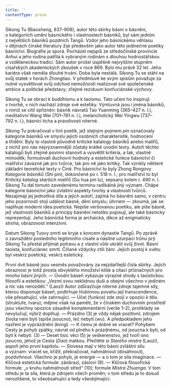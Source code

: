```yaml
---
title: ''
contentType: prose
---
```


<section>

Sikong Tu (Biaosheng, 837–908), autor této sbírky básní o básnění, o kategoriích umění básnického i vlastnostech básníků, byl sám jedním z největších básníků pozdních Tangů. Vzdor jeho básnickému věhlasu v dějinách čínské literatury žije především jako autor této jedinečné poetiky básnictví. Biografie je sporá. Pocházel nejspíš ze středočínské provincie Anhui a jeho rodina patřila k vybraným rodinám s dlouhou hodnostářskou a vzdělaneckou tradicí. Sám autor prošel úspěšně nejvyšším stupněm císařských akademických zkoušek v roce 869. Bylo mu právě 32 let. Jeho kariéra však neměla dlouhé trvání. Doba byla nestálá. Sikong Tu se stáhl na svůj statek v horách Zhongtiao. V předmluvě ke svým spisům považuje za nutné vysvětlovat svůj odchod nemožností realizovat své společenské ambice a politické představy; zřejmé reziduum konfuciánské výchovy.

Sikong Tu se obrací k buddhismu a k taoismu. Tato učení ho inspirují v tvorbě, v nich nachází zdroje své estetiky. Výmluvná jsou i jména básníků, s nimiž se cítil spřízněn: básník návratů Tao Yuanming (365–427 n. l.), meditativní Wang Wei (701–761 n. l.), melancholický Wei Yingwu (737–792 n. l.), básníci ticha a pravdivosti niterné.

Sikong Tu pokračoval v linii poetik, jež stejným pojmem _pin_ označovaly kategorie básníků ve smyslu jejich osobních charakteristik, hodnocení a třídění. Byly to vlastně původně kritické katalogy básníků anebo malířů, z nichž pro nás nejvýznamnější zůstaly krátké úvodní texty. Autoři těchto katalogů byli zřejmě povinni stanovit a vysvětlit kritéria, a tak, vlastně mimoděk, formulovali duchovní hodnoty a estetické funkce básnictví či malířství závazné jak pro tvůrce, tak pro ně jako kritiky. Tak vznikly některé základní teoretické texty v Číně. Pro básnictví to byly Zhong Rongovy _Kategorie_ _básníků_ (Shi pin), dokončené po r. 518 n. l.; pro malířství to byl _Kritický_ _katalog_ _starších_ _malířů_ (Gu hua pin lu), sepsaný kolem r. 490 n. l. Sikong Tu dal tomuto zavedenému termínu radikálně jiný význam. Chápe kategorie básnictví jako zvláštní aspekty tvorby a vlastnosti tvůrců. Nezajímají jej jednotlivá díla a jejich autoři, zajímá ho básnění samo, v centru jeho pozornosti stojí událost básně, dění smyslu; úhrnem — zkoumá, jak se naplňuje moderní idea poetická. Nepíše veršovanou poetiku, ale píše básně, jež vlastnosti básníků a principy básnění netoliko popisují, ale také básnicky reprezentují. Jeho básnická forma je archaická, dikce až enigmaticky strohá, obrazovost intenzívní.

Datum Sikong Tuovy smrti se kryje s koncem dynastie Tangů. Po zprávě o zavraždění posledního legitimního císaře a násilné uzurpaci trůnu prý Sikong Tu přestal přijímat potravu a z vlastní vůle ukrátil svůj život. Básní taoista, konfuciánec smrtí. Číňané vždycky ctili žánr. Jejich postoj k světu byl veskrz poetický, veskrz estetický.

První dvě básně jsou vesměs považovány za nej­zdařilejší čísla sbírky. Jejich obraznost je totiž prosta obvyklého množství klišé a citací příznačných pro mnoho básní jiných. — Úvodní báseň vykazuje výrazné shody s taoistickou filosofií a estetikou: „Vezmi svou neklidnou duši a obejmi všechno v jediném a nic vás nerozdělí.“ (Laozi) Autor zdůrazňuje niterné zdroje tajemné síly, kterou disponuje báseň, podtrhuje hlubinnou povahu její transcendence, vše přesahující, vše zahrnující. — Účel (funkce) zde stojí v opozici k tělu (struktuře, tvaru); mějme však na paměti, že v čínském duchovním prostředí jsou všechny opozice zásadně komplementární (verše 1–2), protiklady se nevylučují, nýbrž doplňují. — Prázdno (3) je vždy nějak pozitivní; zdrojem života není bytí (spíše jsoucno), leč nebytí (_wu_). A předpokladem jeho nazření je vyprázdnění (_kong_). — K čemu je dobré se vracet? Pohybem Cesty je pohyb zpátky, návrat od plného k prázdnému, od jsoucna k bytí, od bytí k nebytí. (3) — Deset tisíc věcí (5) je veškerenstvo, jež tvoří ono jsoucno, jehož je Cesta (_Dao_) matkou. Přečtěte si _Starého_ _mistra_ (Laozi), aspoň jeho první kapitolu. — Slovesa mají v této básni zvláštní sílu a význam: vracet se, křížit, překračovat, nahmátnout (dosáhnout), pozdvihnout. Všechno je pohyb, je energie — a o tom je síla imaginace. — Klíčová estetická formule: záobrazí, zásloví (9). — Klíčová filosofická formule: „v kruhu nahmátnouti střed“ (10); formule _Mistra_ _Zhuanga_. V tom středu je ta síla, která je zdrojem všech proměn; v tom středu je to dosud nerozlišené, to všeobsahující a tedy všeobjímající.

</section>
